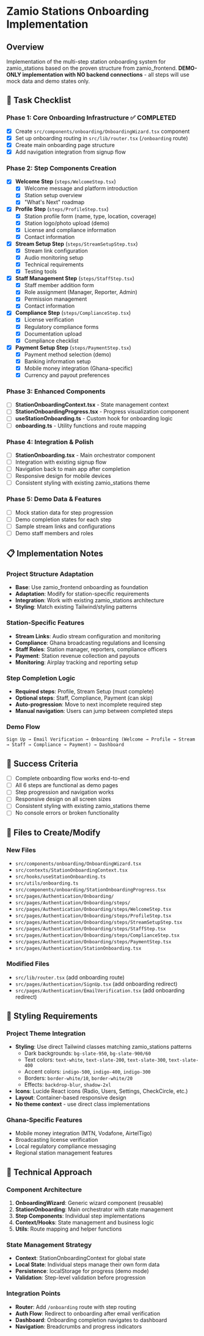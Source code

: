 # Zamio Stations Onboarding Implementation

## Overview
Implementation of the multi-step station onboarding system for zamio_stations based on the proven structure from zamio_frontend. **DEMO-ONLY implementation with NO backend connections** - all steps will use mock data and demo states only.

## 🎯 Task Checklist

### Phase 1: Core Onboarding Infrastructure ✅ COMPLETED
- [x] Create `src/components/onboarding/OnboardingWizard.tsx` component
- [x] Set up onboarding routing in `src/lib/router.tsx` (`/onboarding` route)
- [x] Create main onboarding page structure
- [x] Add navigation integration from signup flow

### Phase 2: Step Components Creation
- [x] **Welcome Step** (`steps/WelcomeStep.tsx`)
  - [x] Welcome message and platform introduction
  - [x] Station setup overview
  - [x] "What's Next" roadmap

- [x] **Profile Step** (`steps/ProfileStep.tsx`)
  - [x] Station profile form (name, type, location, coverage)
  - [x] Station logo/photo upload (demo)
  - [x] License and compliance information
  - [x] Contact information

- [x] **Stream Setup Step** (`steps/StreamSetupStep.tsx`)
  - [x] Stream link configuration
  - [x] Audio monitoring setup
  - [x] Technical requirements
  - [x] Testing tools

- [x] **Staff Management Step** (`steps/StaffStep.tsx`)
  - [x] Staff member addition form
  - [x] Role assignment (Manager, Reporter, Admin)
  - [x] Permission management
  - [x] Contact information

- [x] **Compliance Step** (`steps/ComplianceStep.tsx`)
  - [x] License verification
  - [x] Regulatory compliance forms
  - [x] Documentation upload
  - [x] Compliance checklist

- [x] **Payment Setup Step** (`steps/PaymentStep.tsx`)
  - [x] Payment method selection (demo)
  - [x] Banking information setup
  - [x] Mobile money integration (Ghana-specific)
  - [x] Currency and payout preferences

### Phase 3: Enhanced Components
- [ ] **StationOnboardingContext.tsx** - State management context
- [ ] **StationOnboardingProgress.tsx** - Progress visualization component
- [ ] **useStationOnboarding.ts** - Custom hook for onboarding logic
- [ ] **onboarding.ts** - Utility functions and route mapping

### Phase 4: Integration & Polish
- [ ] **StationOnboarding.tsx** - Main orchestrator component
- [ ] Integration with existing signup flow
- [ ] Navigation back to main app after completion
- [ ] Responsive design for mobile devices
- [ ] Consistent styling with existing zamio_stations theme

### Phase 5: Demo Data & Features
- [ ] Mock station data for step progression
- [ ] Demo completion states for each step
- [ ] Sample stream links and configurations
- [ ] Demo staff members and roles

## 📋 Implementation Notes

### Project Structure Adaptation
- **Base**: Use zamio_frontend onboarding as foundation
- **Adaptation**: Modify for station-specific requirements
- **Integration**: Work with existing zamio_stations architecture
- **Styling**: Match existing Tailwind/styling patterns

### Station-Specific Features
- **Stream Links**: Audio stream configuration and monitoring
- **Compliance**: Ghana broadcasting regulations and licensing
- **Staff Roles**: Station manager, reporters, compliance officers
- **Payment**: Station revenue collection and payouts
- **Monitoring**: Airplay tracking and reporting setup

### Step Completion Logic
- **Required steps**: Profile, Stream Setup (must complete)
- **Optional steps**: Staff, Compliance, Payment (can skip)
- **Auto-progression**: Move to next incomplete required step
- **Manual navigation**: Users can jump between completed steps

### Demo Flow
```
Sign Up → Email Verification → Onboarding (Welcome → Profile → Stream → Staff → Compliance → Payment) → Dashboard
```

## 🚀 Success Criteria

- [ ] Complete onboarding flow works end-to-end
- [ ] All 6 steps are functional as demo pages
- [ ] Step progression and navigation works
- [ ] Responsive design on all screen sizes
- [ ] Consistent styling with existing zamio_stations theme
- [ ] No console errors or broken functionality

## 📁 Files to Create/Modify

### New Files
- `src/components/onboarding/OnboardingWizard.tsx`
- `src/contexts/StationOnboardingContext.tsx`
- `src/hooks/useStationOnboarding.ts`
- `src/utils/onboarding.ts`
- `src/components/onboarding/StationOnboardingProgress.tsx`
- `src/pages/Authentication/Onboarding/`
- `src/pages/Authentication/Onboarding/steps/`
- `src/pages/Authentication/Onboarding/steps/WelcomeStep.tsx`
- `src/pages/Authentication/Onboarding/steps/ProfileStep.tsx`
- `src/pages/Authentication/Onboarding/steps/StreamSetupStep.tsx`
- `src/pages/Authentication/Onboarding/steps/StaffStep.tsx`
- `src/pages/Authentication/Onboarding/steps/ComplianceStep.tsx`
- `src/pages/Authentication/Onboarding/steps/PaymentStep.tsx`
- `src/pages/Authentication/StationOnboarding.tsx`

### Modified Files
- `src/lib/router.tsx` (add onboarding route)
- `src/pages/Authentication/SignUp.tsx` (add onboarding redirect)
- `src/pages/Authentication/EmailVerification.tsx` (add onboarding redirect)

## 🎨 Styling Requirements

### Project Theme Integration
- **Styling**: Use direct Tailwind classes matching zamio_stations patterns
  - Dark backgrounds: `bg-slate-950`, `bg-slate-900/60`
  - Text colors: `text-white`, `text-slate-200`, `text-slate-300`, `text-slate-400`
  - Accent colors: `indigo-500`, `indigo-400`, `indigo-300`
  - Borders: `border-white/10`, `border-white/20`
  - Effects: `backdrop-blur`, `shadow-2xl`
- **Icons**: Lucide React icons (Radio, Users, Settings, CheckCircle, etc.)
- **Layout**: Container-based responsive design
- **No theme context** - use direct class implementations

### Ghana-Specific Features
- Mobile money integration (MTN, Vodafone, AirtelTigo)
- Broadcasting license verification
- Local regulatory compliance messaging
- Regional station management features

## 🔧 Technical Approach

### Component Architecture
1. **OnboardingWizard**: Generic wizard component (reusable)
2. **StationOnboarding**: Main orchestrator with state management
3. **Step Components**: Individual step implementations
4. **Context/Hooks**: State management and business logic
5. **Utils**: Route mapping and helper functions

### State Management Strategy
- **Context**: StationOnboardingContext for global state
- **Local State**: Individual steps manage their own form data
- **Persistence**: localStorage for progress (demo mode)
- **Validation**: Step-level validation before progression

### Integration Points
- **Router**: Add `/onboarding` route with step routing
- **Auth Flow**: Redirect to onboarding after email verification
- **Dashboard**: Onboarding completion navigates to dashboard
- **Navigation**: Breadcrumbs and progress indicators
